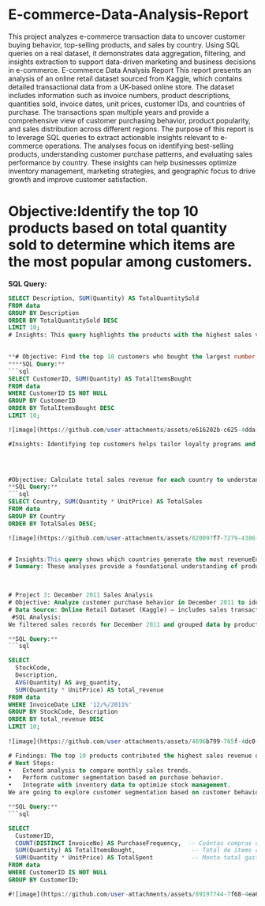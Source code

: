 # E-commerce-Data-Analysis-Report
This project analyzes e-commerce transaction data to uncover customer buying behavior, top-selling products, and sales by country. Using SQL queries on a real dataset, it demonstrates data aggregation, filtering, and insights extraction to support data-driven marketing and business decisions in e-commerce.
E-commerce Data Analysis Report
This report presents an analysis of an online retail dataset sourced from Kaggle, which contains detailed transactional data from a UK-based online store. The dataset includes information such as invoice numbers, product descriptions, quantities sold, invoice dates, unit prices, customer IDs, and countries of purchase. The transactions span multiple years and provide a comprehensive view of customer purchasing behavior, product popularity, and sales distribution across different regions.
The purpose of this report is to leverage SQL queries to extract actionable insights relevant to e-commerce operations. The analyses focus on identifying best-selling products, understanding customer purchase patterns, and evaluating sales performance by country. These insights can help businesses optimize inventory management, marketing strategies, and geographic focus to drive growth and improve customer satisfaction.


# Objective:Identify the top 10 products based on total quantity sold to determine which items are the most popular among customers.

**SQL Query:**
```sql
SELECT Description, SUM(Quantity) AS TotalQuantitySold
FROM data
GROUP BY Description
ORDER BY TotalQuantitySold DESC
LIMIT 10;
# Insights: This query highlights the products with the highest sales volume. Knowing which products sell the most can inform inventory management and marketing priorities.

 
**# Objective: Find the top 10 customers who bought the largest number of items, showing the most engaged or high-value buyers.
****SQL Query:**
```sql
SELECT CustomerID, SUM(Quantity) AS TotalItemsBought
FROM data
WHERE CustomerID IS NOT NULL
GROUP BY CustomerID
ORDER BY TotalItemsBought DESC
LIMIT 10;

![image](https://github.com/user-attachments/assets/e616202b-c625-4dda-9fb6-c7b1948286e4)

#Insights: Identifying top customers helps tailor loyalty programs and personalized marketing.This analysis reveals buyer concentration and potential key accounts.

 


#Objective: Calculate total sales revenue for each country to understand geographic revenue distribution.
**SQL Query:**
```sql
SELECT Country, SUM(Quantity * UnitPrice) AS TotalSales
FROM data
GROUP BY Country
ORDER BY TotalSales DESC;

![image](https://github.com/user-attachments/assets/820097f7-7279-4386-b1d8-b549066e0952)


# Insights:This query shows which countries generate the most revenueEnables strategic decisions regarding market focus and resource allocation
# Summary: These analyses provide a foundational understanding of product performance, customer engagement, and geographic sales distribution in an e-commerce setting. Such insights are essential for data-driven decision making in marketing, sales, and inventory planning.
 


# Project 3: December 2011 Sales Analysis
# Objective: Analyze customer purchase behavior in December 2011 to identify the top-selling products by total revenue and average quantity sold per transaction.
# Data Source: Online Retail Dataset (Kaggle) — includes sales transactions with product details, quantity, unit price, invoice date, and customer information.
 #SQL Analysis:
We filtered sales records for December 2011 and grouped data by product code and description. For each product, we calculated: The average quantity sold per transaction (avg_quantity). The total revenue generated (total_revenue).

**SQL Query:**
```sql

SELECT 
  StockCode,
  Description,
  AVG(Quantity) AS avg_quantity,
  SUM(Quantity * UnitPrice) AS total_revenue
FROM data
WHERE InvoiceDate LIKE '12/%/2011%'
GROUP BY StockCode, Description
ORDER BY total_revenue DESC
LIMIT 10;
 
![image](https://github.com/user-attachments/assets/4696b799-765f-4dc0-84be-69bd323c2d39)

# Findings: The top 10 products contributed the highest sales revenue during December 2011.Average quantity sold per transaction varies, reflecting product demand and purchase patterns. This analysis can help marketing and sales teams focus on high-performing products during peak seasons.
# Next Steps:
•	Extend analysis to compare monthly sales trends.
•	Perform customer segmentation based on purchase behavior.
•	Integrate with inventory data to optimize stock management.
We are going to explore customer segmentation based on customer behaviour

**SQL Query:**
```sql

SELECT 
  CustomerID,
  COUNT(DISTINCT InvoiceNo) AS PurchaseFrequency,  -- Cuántas compras únicas hizo
  SUM(Quantity) AS TotalItemsBought,                -- Total de ítems comprados
  SUM(Quantity * UnitPrice) AS TotalSpent           -- Monto total gastado
FROM data
WHERE CustomerID IS NOT NULL
GROUP BY CustomerID;

#![image](https://github.com/user-attachments/assets/89197744-7f68-4ea6-ad65-459bb129e497)

 
